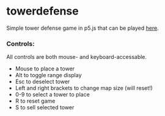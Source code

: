 # towerdefense
Simple tower defense game in p5.js that can be played
[here](https://xithiox.github.io/towerdefense/).

### Controls:
All controls are both mouse- and keyboard-accessable.
* Mouse to place a tower
* Alt to toggle range display
* Esc to deselect tower
* Left and right brackets to change map size (will reset!)
* 0-9 to select a tower to place
* R to reset game
* S to sell selected tower
